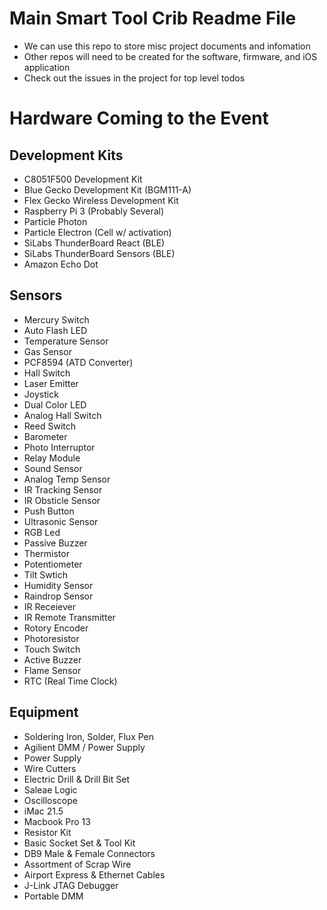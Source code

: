 # Main Smart Tool Crib Readme File
* We can use this repo to store misc project documents and infomation
* Other repos will need to be created for the software, firmware, and iOS application
* Check out the issues in the project for top level todos

# Hardware Coming to the Event

## Development Kits
* C8051F500 Development Kit
* Blue Gecko Development Kit (BGM111-A)
* Flex Gecko Wireless Development Kit
* Raspberry Pi 3 (Probably Several)
* Particle Photon
* Particle Electron (Cell w/ activation)
* SiLabs ThunderBoard React (BLE)
* SiLabs ThunderBoard Sensors (BLE)
* Amazon Echo Dot

## Sensors
* Mercury Switch
* Auto Flash LED
* Temperature Sensor
* Gas Sensor
* PCF8594 (ATD Converter)
* Hall Switch
* Laser Emitter
* Joystick
* Dual Color LED
* Analog Hall Switch
* Reed Switch
* Barometer
* Photo Interruptor
* Relay Module
* Sound Sensor
* Analog Temp Sensor
* IR Tracking Sensor
* IR Obsticle Sensor
* Push Button
* Ultrasonic Sensor
* RGB Led
* Passive Buzzer
* Thermistor
* Potentiometer
* Tilt Swtich
* Humidity Sensor
* Raindrop Sensor
* IR Receiever
* IR Remote Transmitter
* Rotory Encoder
* Photoresistor
* Touch Switch
* Active Buzzer
* Flame Sensor
* RTC (Real Time Clock)

## Equipment
* Soldering Iron, Solder, Flux Pen
* Agilient DMM / Power Supply
* Power Supply
* Wire Cutters
* Electric Drill & Drill Bit Set
* Saleae Logic
* Oscilloscope
* iMac 21.5
* Macbook Pro 13
* Resistor Kit
* Basic Socket Set & Tool Kit
* DB9 Male & Female Connectors
* Assortment of Scrap Wire
* Airport Express & Ethernet Cables
* J-Link JTAG Debugger
* Portable DMM
